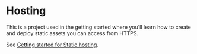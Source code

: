 # Hosting

This is a project used in the getting started where you'll learn how to create and deploy static assets you can access from HTTPS.

See [Getting started for Static hosting](https://docs.scaledynamics.com/docs/getting-started/hosting).
